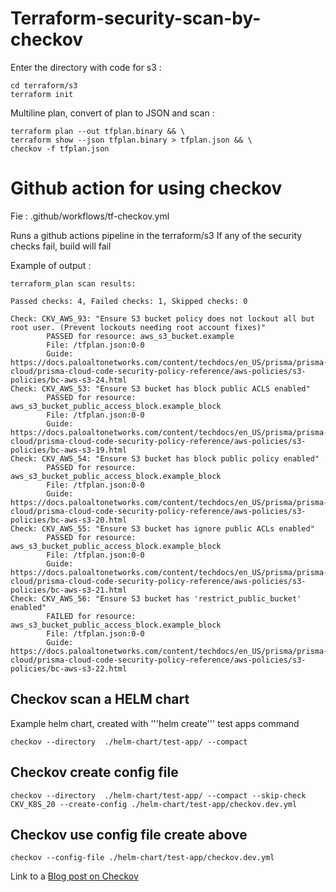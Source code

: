 # Terraform-security-scan-by-checkov


Enter the directory with code for s3 : 

    cd terraform/s3
    terraform init

Multiline plan, convert of plan to JSON and scan : 

    terraform plan --out tfplan.binary && \ 
    terraform show --json tfplan.binary > tfplan.json && \ 
    checkov -f tfplan.json

# Github action for using checkov 

Fie : .github/workflows/tf-checkov.yml

Runs a github actions pipeline in the terraform/s3
If any of the security checks fail, build will fail

Example of output : 

    terraform_plan scan results:

    Passed checks: 4, Failed checks: 1, Skipped checks: 0

    Check: CKV_AWS_93: "Ensure S3 bucket policy does not lockout all but root user. (Prevent lockouts needing root account fixes)"
            PASSED for resource: aws_s3_bucket.example
            File: /tfplan.json:0-0
            Guide: https://docs.paloaltonetworks.com/content/techdocs/en_US/prisma/prisma-cloud/prisma-cloud-code-security-policy-reference/aws-policies/s3-policies/bc-aws-s3-24.html
    Check: CKV_AWS_53: "Ensure S3 bucket has block public ACLS enabled"
            PASSED for resource: aws_s3_bucket_public_access_block.example_block
            File: /tfplan.json:0-0
            Guide: https://docs.paloaltonetworks.com/content/techdocs/en_US/prisma/prisma-cloud/prisma-cloud-code-security-policy-reference/aws-policies/s3-policies/bc-aws-s3-19.html
    Check: CKV_AWS_54: "Ensure S3 bucket has block public policy enabled"
            PASSED for resource: aws_s3_bucket_public_access_block.example_block
            File: /tfplan.json:0-0
            Guide: https://docs.paloaltonetworks.com/content/techdocs/en_US/prisma/prisma-cloud/prisma-cloud-code-security-policy-reference/aws-policies/s3-policies/bc-aws-s3-20.html
    Check: CKV_AWS_55: "Ensure S3 bucket has ignore public ACLs enabled"
            PASSED for resource: aws_s3_bucket_public_access_block.example_block
            File: /tfplan.json:0-0
            Guide: https://docs.paloaltonetworks.com/content/techdocs/en_US/prisma/prisma-cloud/prisma-cloud-code-security-policy-reference/aws-policies/s3-policies/bc-aws-s3-21.html
    Check: CKV_AWS_56: "Ensure S3 bucket has 'restrict_public_bucket' enabled"
            FAILED for resource: aws_s3_bucket_public_access_block.example_block
            File: /tfplan.json:0-0
            Guide: https://docs.paloaltonetworks.com/content/techdocs/en_US/prisma/prisma-cloud/prisma-cloud-code-security-policy-reference/aws-policies/s3-policies/bc-aws-s3-22.html


## Checkov scan a HELM chart


Example helm chart, created with '''helm create''' test apps command

    checkov --directory  ./helm-chart/test-app/ --compact


## Checkov create config file 


    checkov --directory  ./helm-chart/test-app/ --compact --skip-check CKV_K8S_20 --create-config ./helm-chart/test-app/checkov.dev.yml

## Checkov use config file create above
    checkov --config-file ./helm-chart/test-app/checkov.dev.yml


Link to a [Blog post on Checkov ]( http://localhost:8000/Terraform-security-scan-by-checkov/)  